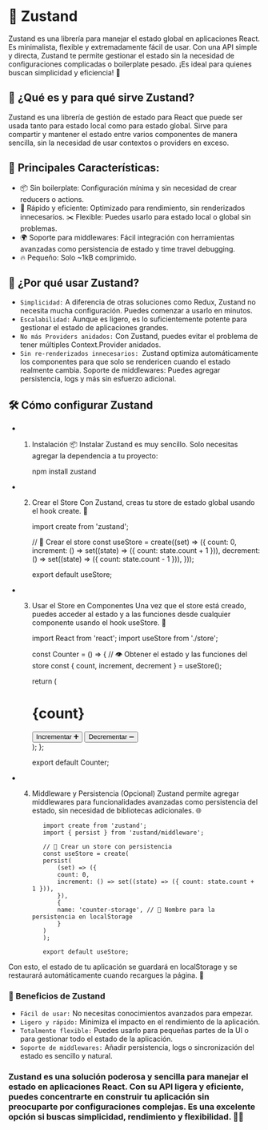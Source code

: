 # 🐻 Zustand
Zustand es una librería para manejar el estado global en aplicaciones React. Es minimalista, flexible y extremadamente fácil de usar. Con una API simple y directa, Zustand te permite gestionar el estado sin la necesidad de configuraciones complicadas o boilerplate pesado. ¡Es ideal para quienes buscan simplicidad y eficiencia! 🎯

## 🌟 ¿Qué es y para qué sirve Zustand?
Zustand es una librería de gestión de estado para React que puede ser usada tanto para estado local como para estado global. Sirve para compartir y mantener el estado entre varios componentes de manera sencilla, sin la necesidad de usar contextos o providers en exceso.

## 🔑 Principales Características:
- 📦 Sin boilerplate: Configuración mínima y sin necesidad de crear reducers o actions.
- 🎯 Rápido y eficiente: Optimizado para rendimiento, sin renderizados innecesarios.
✂️ Flexible: Puedes usarlo para estado local o global sin problemas.
- 🌍 Soporte para middlewares: Fácil integración con herramientas avanzadas como persistencia de estado y time travel debugging.
- 🔥 Pequeño: Solo ~1kB comprimido.

## 🚀 ¿Por qué usar Zustand?
- `Simplicidad:` A diferencia de otras soluciones como Redux, Zustand no necesita mucha configuración. Puedes comenzar a usarlo en minutos.
- `Escalabilidad:` Aunque es ligero, es lo suficientemente potente para gestionar el estado de aplicaciones grandes.
- `No más Providers anidados:` Con Zustand, puedes evitar el problema de tener múltiples Context.Provider anidados.
- `Sin re-renderizados innecesarios: `Zustand optimiza automáticamente los componentes para que solo se rendericen cuando el estado realmente cambia.
Soporte de middlewares: Puedes agregar persistencia, logs y más sin esfuerzo adicional.

## 🛠️ Cómo configurar Zustand
- 1. Instalación 📦
Instalar Zustand es muy sencillo. Solo necesitas agregar la dependencia a tu proyecto:

        npm install zustand

- 2. Crear el Store
Con Zustand, creas tu store de estado global usando el hook create. 🎯

        import create from 'zustand';

        // 🐻 Crear el store
        const useStore = create((set) => ({
        count: 0,
        increment: () => set((state) => ({ count: state.count + 1 })),
        decrement: () => set((state) => ({ count: state.count - 1 })),
        }));

        export default useStore;

- 3. Usar el Store en Componentes
Una vez que el store está creado, puedes acceder al estado y a las funciones desde cualquier componente usando el hook useStore. 🎉

        import React from 'react';
        import useStore from './store';

        const Counter = () => {
        // 👁️ Obtener el estado y las funciones del store
        const { count, increment, decrement } = useStore();

        return (
            <div>
            <h1>{count}</h1>
            <button onClick={increment}>Incrementar ➕</button>
            <button onClick={decrement}>Decrementar ➖</button>
            </div>
        );
        };

        export default Counter;

- 4. Middleware y Persistencia (Opcional)
Zustand permite agregar middlewares para funcionalidades avanzadas como persistencia del estado, sin necesidad de bibliotecas adicionales. 🌐

            import create from 'zustand';
            import { persist } from 'zustand/middleware';

            // 🐻 Crear un store con persistencia
            const useStore = create(
            persist(
                (set) => ({
                count: 0,
                increment: () => set((state) => ({ count: state.count + 1 })),
                }),
                {
                name: 'counter-storage', // 🔖 Nombre para la persistencia en localStorage
                }
            )
            );

            export default useStore;

Con esto, el estado de tu aplicación se guardará en localStorage y se restaurará automáticamente cuando recargues la página. 🔄

### 🎯 Beneficios de Zustand

- `Fácil de usar:` No necesitas conocimientos avanzados para empezar.
- `Ligero y rápido:` Minimiza el impacto en el rendimiento de la aplicación.
- `Totalmente flexible:` Puedes usarlo para pequeñas partes de la UI o para gestionar todo el estado de la aplicación.
- `Soporte de middlewares:` Añadir persistencia, logs o sincronización del estado es sencillo y natural.

### Zustand es una solución poderosa y sencilla para manejar el estado en aplicaciones React. Con su API ligera y eficiente, puedes concentrarte en construir tu aplicación sin preocuparte por configuraciones complejas. Es una excelente opción si buscas simplicidad, rendimiento y flexibilidad. 🐻💨